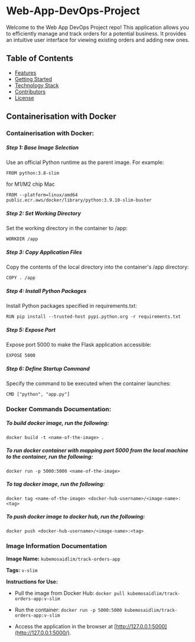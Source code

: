 # Web-App-DevOps-Project

Welcome to the Web App DevOps Project repo! This application allows you to efficiently manage and track orders for a potential business. It provides an intuitive user interface for viewing existing orders and adding new ones.

## Table of Contents

- [Features](#features)
- [Getting Started](#getting-started)
- [Technology Stack](#technology-stack)
- [Contributors](#contributors)
- [License](#license)


## Containerisation with Docker
### Containerisation with Docker:
##### Step 1: Base Image Selection
Use an official Python runtime as the parent image. For example:

    FROM python:3.8-slim
    
   for M1/M2 chip Mac

    FROM --platform=linux/amd64 public.ecr.aws/docker/library/python:3.9.10-slim-buster

##### Step 2: Set Working Directory
Set the working directory in the container to /app:

    WORKDIR /app

##### Step 3: Copy Application Files
Copy the contents of the local directory into the container's /app directory:

    COPY . /app

##### Step 4: Install Python Packages

Install Python packages specified in requirements.txt:

    RUN pip install --trusted-host pypi.python.org -r requirements.txt

##### Step 5: Expose Port

Expose port 5000 to make the Flask application accessible:

    EXPOSE 5000
    
##### Step 6: Define Startup Command
Specify the command to be executed when the container launches:

    CMD ["python", "app.py"]


### Docker Commands Documentation:
##### To build docker image, run the following:

    docker build -t <name-of-the-image> .

##### To run docker container with mapping port 5000 from the local machine to the container, run the following:

    docker run -p 5000:5000 <name-of-the-image>

##### To tag docker image, run the following:

    docker tag <name-of-the-image> <docker-hub-username>/<image-name>:<tag>

##### To push docker image to docker hub, run the following:

    docker push <docker-hub-username>/<image-name>:<tag>

### Image Information Documentation

**Image Name:**
`kubemosaidlim/track-orders-app` 

**Tags:**
`v-slim` 

**Instructions for Use:**
-   Pull the image from Docker Hub:
    `docker pull kubemosaidlim/track-orders-app:v-slim` 
    
-   Run the container:
    `docker run -p 5000:5000 kubemosaidlim/track-orders-app:v-slim` 
-   Access the application in the browser at [http://127.0.0.1:5000](http://127.0.0.1:5000/).
